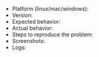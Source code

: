 <!--
Please fill in as much as you can below (leaving out if not applicable is ok). This is a bug report forum, if you like to discuss a new feature or submit suggestions, please use the community forum at https://support.delta.chat
-->

- Platform (linux/mac/windows):
- Version:
- Expected behavior:
- Actual behavior:
- Steps to reproduce the problem:
- Screenshots:
- Logs:
